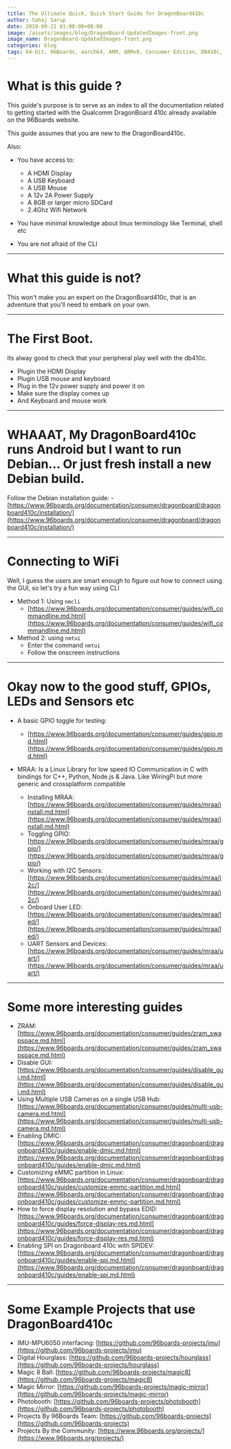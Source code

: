 ```yaml
---
title: The Ultimate Quick, Quick Start Guide for DragonBoard410c
author: Sahaj Sarup
date: 2019-09-21 01:00:00+00:00
image: /assets/images/blog/DragonBoard-UpdatedImages-front.png
image_name: DragonBoard-UpdatedImages-front.png
categories: blog
tags: 64-bit, 96Boards, aarch64, ARM, ARMv8, Consumer Edition, DB410c, dragonboard410c, Linaro, Linux, fedora, arm64, aarch64, rock960, FPGA, raspberry pi, arduino, shield, hat
---
```


# What is this guide ?

This guide's purpose is to serve as an index to all the documentation related to getting started with the Qualcomm DragonBoard 410c already available on the 96Boards website.

This guide assumes that you are new to the DragonBoard410c.

Also:
- You have access to:
    - A HDMI Display
    - A USB Keyboard
    - A USB Mouse
    - A 12v 2A Power Supply
    - A 8GB or larger micro SDCard
    - 2.4Ghz Wifi Network

- You have minimal knowledge about linux terminology like Terminal, shell etc
- You are not afraid of the CLI

***

# What this guide is not?

This won't make you an expert on the DragonBoard410c, that is an adventure that you'll need to embark on your own.

***

# The First Boot.

Its alway good to check that your peripheral play well with the db410c.

- Plugin the HDMI Display
- Plugin USB mouse and keyboard
- Plug in the 12v power supply and power it on
- Make sure the display comes up
- And Keyboard and mouse work

***

# WHAAAT, My DragonBoard410c runs Android but I want to run Debian... Or just fresh install a new Debian build.

Follow the Debian installation guide:
    - [https://www.96boards.org/documentation/consumer/dragonboard/dragonboard410c/installation/](https://www.96boards.org/documentation/consumer/dragonboard/dragonboard410c/installation/)

***

# Connecting to WiFi

Well, I guess the users are smart enough to figure out how to connect using the GUI, so let's try a fun way using CLI

- Method 1: Using `nmcli`
    - [https://www.96boards.org/documentation/consumer/guides/wifi_commandline.md.html](https://www.96boards.org/documentation/consumer/guides/wifi_commandline.md.html)
- Method 2: using `nmtui`
    - Enter the command `nmtui`
    - Follow the onscreen instructions

***

# Okay now to the good stuff, GPIOs, LEDs and Sensors etc

- A basic GPIO toggle for testing:
    - [https://www.96boards.org/documentation/consumer/guides/gpio.md.html](https://www.96boards.org/documentation/consumer/guides/gpio.md.html)

- MRAA: Is a Linux Library for low speed IO Communication in C with bindings for C++, Python, Node.js & Java. Like WiringPi but more generic and crossplatform compatible
    - Installing MRAA: [https://www.96boards.org/documentation/consumer/guides/mraa/install.md.html](https://www.96boards.org/documentation/consumer/guides/mraa/install.md.html)
    - Toggling GPIO: [https://www.96boards.org/documentation/consumer/guides/mraa/gpio/](https://www.96boards.org/documentation/consumer/guides/mraa/gpio/)
    - Working with I2C Sensors: [https://www.96boards.org/documentation/consumer/guides/mraa/i2c/](https://www.96boards.org/documentation/consumer/guides/mraa/i2c/)
    - Onboard User LED: [https://www.96boards.org/documentation/consumer/guides/mraa/led/](https://www.96boards.org/documentation/consumer/guides/mraa/led/)
    - UART Sensors and Devices: [https://www.96boards.org/documentation/consumer/guides/mraa/uart/](https://www.96boards.org/documentation/consumer/guides/mraa/uart/)

***

# Some more interesting guides

- ZRAM: [https://www.96boards.org/documentation/consumer/guides/zram_swapspace.md.html](https://www.96boards.org/documentation/consumer/guides/zram_swapspace.md.html)
- Disable GUI: [https://www.96boards.org/documentation/consumer/guides/disable_gui.md.html](https://www.96boards.org/documentation/consumer/guides/disable_gui.md.html)
-  Using Multiple USB Cameras on a single USB Hub: [https://www.96boards.org/documentation/consumer/guides/multi-usb-camera.md.html](https://www.96boards.org/documentation/consumer/guides/multi-usb-camera.md.html)
- Enabling DMIC: [https://www.96boards.org/documentation/consumer/dragonboard/dragonboard410c/guides/enable-dmic.md.html](https://www.96boards.org/documentation/consumer/dragonboard/dragonboard410c/guides/enable-dmic.md.html)
-  Customizing eMMC partition in Linux: [https://www.96boards.org/documentation/consumer/dragonboard/dragonboard410c/guides/customize-emmc-partition.md.html](https://www.96boards.org/documentation/consumer/dragonboard/dragonboard410c/guides/customize-emmc-partition.md.html)
-  How to force display resolution and bypass EDID: [https://www.96boards.org/documentation/consumer/dragonboard/dragonboard410c/guides/force-display-res.md.html](https://www.96boards.org/documentation/consumer/dragonboard/dragonboard410c/guides/force-display-res.md.html)
-  Enabling SPI on Dragonboard 410c with SPIDEV: [https://www.96boards.org/documentation/consumer/dragonboard/dragonboard410c/guides/enable-spi.md.html](https://www.96boards.org/documentation/consumer/dragonboard/dragonboard410c/guides/enable-spi.md.html)

***

# Some Example Projects that use DragonBoard410c

- IMU-MPU6050 interfacing: [https://github.com/96boards-projects/imu](https://github.com/96boards-projects/imu)
- Digital Hourglass: [https://github.com/96boards-projects/hourglass](https://github.com/96boards-projects/hourglass)
- Magic 8 Ball: [https://github.com/96boards-projects/magic8](https://github.com/96boards-projects/magic8)
- Magic Mirror: [https://github.com/96boards-projects/magic-mirror](https://github.com/96boards-projects/magic-mirror)
- Photobooth: [https://github.com/96boards-projects/photobooth](https://github.com/96boards-projects/photobooth)
- Projects By 96Boards Team: [https://github.com/96boards-projects](https://github.com/96boards-projects)
- Projects By the Community: [https://www.96boards.org/projects/](https://www.96boards.org/projects/)
